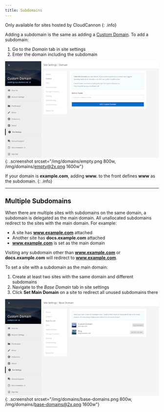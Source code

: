 ```yaml
---
title: Subdomains
---
```

Only available for sites hosted by CloudCannon
{: .info}

Adding a subdomain is the same as adding a [Custom Domain](/domains/custom-domains/). To add a subdomain:

1. Go to the *Domain* tab in site settings
2. Enter the domain including the subdomain

![Site settings domain tab with subdomain](/img/domains/empty.png){: .screenshot srcset="/img/domains/empty.png 800w, /img/domains/empty@2x.png 1600w"}

If your domain is **example.com**, adding **www.** to the front defines **www** as the subdomain.
{: .info}

---

## Multiple Subdomains

When there are multiple sites with subdomains on the same domain, a subdomain is delegated as the main domain. All unallocated subdomains redirect to the sites with the main domain. For example:

* A site has **www.example.com** attached
* Another site has **docs.example.com** attached
* **www.example.com** is set as the main domain

Visiting any subdomain other than **www.example.com** or **docs.example.com** will redirect to **www.example.com**.

To set a site with a subdomain as the main domain:

1. Create at least two sites with the same domain and different subdomains
2. Navigate to the *Base Domain* tab in site settings
3. Click **Set Main Domain** on a site to redirect all unused subdomains there

![CloudCannon Base Domain interface](/img/domains/base-domains.png){: .screenshot srcset="/img/domains/base-domains.png 800w, /img/domains/base-domains@2x.png 1600w"}

